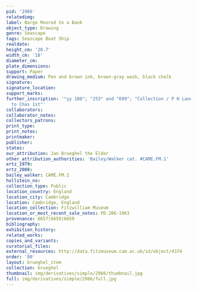 ```yaml
---
pid: '2966'
relatedimg: 
label: Barge Moored to a Bank
object_type: Drawing
genre: Seascape
tags: Seascape Boat Ship
realdate: 
height_cm: '20.7'
width_cm: '18'
diameter_cm: 
plate_dimensions: 
support: Paper
drawing_medium: Pen and brown ink, brown-gray wash, black chalk
signature: 
signature_location: 
support_marks: 
further_inscription: '"yy 108"; "253" and "699"; "Collection / P H Lancrinck / Page
  to Chas 1st"'
collaborators: 
collaborator_notes: 
collectors_patrons: 
print_type: 
print_notes: 
printmaker: 
publisher: 
states: 
our_attribution: Jan Brueghel the Elder
other_attribution_authorities: 'Bailey/Walker cat. #CAME.FM.1'
ertz_1979: 
ertz_2008: 
bailey_walker: CAME.FM.1
hollstein_no: 
collection_type: Public
location_country: England
location_city: Cambridge
location: Cambridge, England
location_collection: Fitzwilliam Museum
location_or_most_recent_sale_notes: PD.206-1963
provenance: 6657|6658|6659
bibliography: 
exhibition_history: 
related_works: 
copies_and_variants: 
curatorial_files: 
external_resources: http://data.fitzmuseum.cam.ac.uk/id/object/4374
order: '80'
layout: brueghel_item
collection: brueghel
thumbnail: img/derivatives/simple/2966/thumbnail.jpg
full: img/derivatives/simple/2966/full.jpg
---
```

